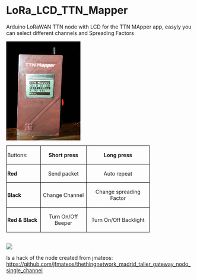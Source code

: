 # LoRa_LCD_TTN_Mapper

Arduino LoRaWAN TTN node with LCD for the TTN MApper app, easyly you can select different channels and Spreading Factors

<img src="./images/ttn_mapper.jpg" width="200" align = "center">

</p>
<table width="386" cellpadding="2" cellspacing="0">
	<col width="87">
	<col width="119">
	<col width="166">
	<tr>
		<td width="87" height="12" style="border: 1px groove #000000; padding: 0.05cm">
			<p>Buttons:</p>
		</td>
		<td width="119" style="border: 1px groove #000000; padding: 0.05cm">
			<p align="center"><b>Short press</b></p>
		</td>
		<td width="166" style="border: 1px groove #000000; padding: 0.05cm">
			<p align="center"><b>Long press</b></p>
		</td>
	</tr>
	<tr>
		<td width="87" height="13" style="border: 1px groove #000000; padding: 0.05cm">
			<p align="left"><b>Red</b></p>
		</td>
		<td width="119" style="border: 1px groove #000000; padding: 0.05cm">
			<p align="center">Send packet</p>
		</td>
		<td width="166" style="border: 1px groove #000000; padding: 0.05cm">
			<p align="center">Auto repeat</p>
		</td>
	</tr>
	<tr>
		<td width="87" height="13" style="border: 1px groove #000000; padding: 0.05cm">
			<p align="left"><b>Black</b></p>
		</td>
		<td width="119" style="border: 1px groove #000000; padding: 0.05cm">
			<p align="center">Change Channel</p>
		</td>
		<td width="166" style="border: 1px groove #000000; padding: 0.05cm">
			<p align="center">Change spreading Factor</p>
		</td>
	</tr>
	<tr>
		<td width="87" height="12" style="border: 1px groove #000000; padding: 0.05cm">
			<p align="left"><b>Red &amp; Black</b></p>
		</td>
		<td width="119" style="border: 1px groove #000000; padding: 0.05cm">
			<p align="center">Turn On/Off Beeper</p>
		</td>
		<td width="166" style="border: 1px groove #000000; padding: 0.05cm">
			<p align="center">Turn On/Off Backlight</p>
		</td>
	</tr>
</table>
<p style="margin-bottom: 0cm; line-height: 100%"><br/>

</p>

<img src="./images/demo_reloj_low.gif" width="200" align = "center">

Is a hack of the node created from jmateos:
https://github.com/jfmateos/thethingnetwork_madrid_taller_gateway_nodo_single_channel






